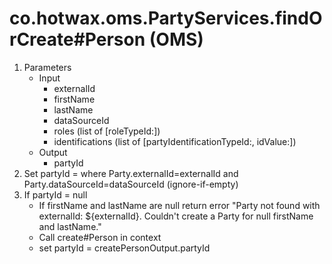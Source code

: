 # co.hotwax.oms.PartyServices.findOrCreate#Person (OMS)
1. Parameters
    * Input
        * externalId
        * firstName
        * lastName
        * dataSourceId
        * roles (list of [roleTypeId:<roleTypeId>])
        * identifications (list of [partyIdentificationTypeId:<partyIdentificationTypeId>, idValue:<idValue>])
    * Output
        * partyId
2. Set partyId = where Party.externalId=externalId and Party.dataSourceId=dataSourceId (ignore-if-empty)
3. If partyId = null
   * If firstName and lastName are null return error "Party not found with externalId: ${externalId}. Couldn't create a Party for null firstName and lastName."
   * Call create#Person in context
   * set partyId = createPersonOutput.partyId